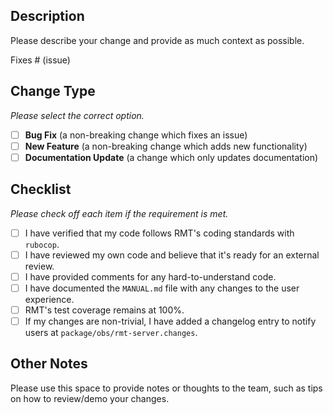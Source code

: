 ## Description

Please describe your change and provide as much context as possible.

Fixes # (issue)

## Change Type

*Please select the correct option.*

- [ ] **Bug Fix** (a non-breaking change which fixes an issue)
- [ ] **New Feature** (a non-breaking change which adds new functionality)
- [ ] **Documentation Update** (a change which only updates documentation)

## Checklist

*Please check off each item if the requirement is met.*

- [ ] I have verified that my code follows RMT's coding standards with `rubocop`.
- [ ] I have reviewed my own code and believe that it's ready for an external review.
- [ ] I have provided comments for any hard-to-understand code.
- [ ] I have documented the `MANUAL.md` file with any changes to the user experience.
- [ ] RMT's test coverage remains at 100%.
- [ ] If my changes are non-trivial, I have added a changelog entry to notify users at `package/obs/rmt-server.changes`.

## Other Notes

Please use this space to provide notes or thoughts to the team, such as tips on how to review/demo your changes.
